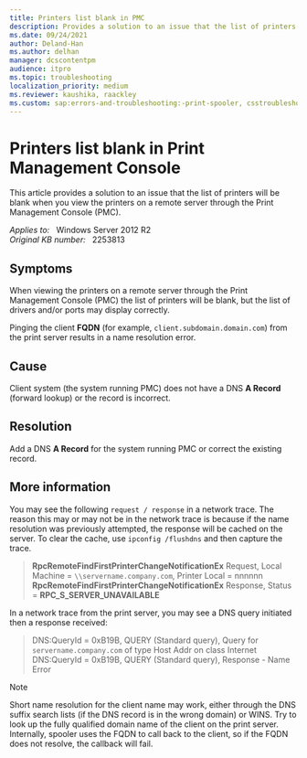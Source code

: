 ```yaml
---
title: Printers list blank in PMC
description: Provides a solution to an issue that the list of printers will be blank when you view the printers on a remote server through the Print Mangagement Console (PMC).
ms.date: 09/24/2021
author: Deland-Han
ms.author: delhan
manager: dcscontentpm
audience: itpro
ms.topic: troubleshooting
localization_priority: medium
ms.reviewer: kaushika, raackley
ms.custom: sap:errors-and-troubleshooting:-print-spooler, csstroubleshoot
---
```

# Printers list blank in Print Management Console

This article provides a solution to an issue that the list of printers will be blank when you view the printers on a remote server through the Print Management Console (PMC).

_Applies to:_ &nbsp; Windows Server 2012 R2  
_Original KB number:_ &nbsp; 2253813

## Symptoms

When viewing the printers on a remote server through the Print Management Console (PMC) the list of printers will be blank, but the list of drivers and/or ports may display correctly.

Pinging the client **FQDN** (for example, `client.subdomain.domain.com`) from the print server results in a name resolution error.

## Cause

Client system (the system running PMC) does not have a DNS **A Record** (forward lookup) or the record is incorrect.

## Resolution

Add a DNS **A Record** for the system running PMC or correct the existing record.

## More information

You may see the following `request / response` in a network trace. The reason this may or may not be in the network trace is because if the name resolution was previously attempted, the response will be cached on the server. To clear the cache, use `ipconfig /flushdns` and then capture the trace.

> **RpcRemoteFindFirstPrinterChangeNotificationEx** Request, Local Machine = `\\servername.company.com`, Printer Local = nnnnnn  
 **RpcRemoteFindFirstPrinterChangeNotificationEx** Response, Status = **RPC_S_SERVER_UNAVAILABLE**  

In a network trace from the print server, you may see a DNS query initiated then a response received:

> DNS:QueryId = 0xB19B, QUERY (Standard query), Query for `servername.company.com` of type Host Addr on class Internet  
  DNS:QueryId = 0xB19B, QUERY (Standard query), Response - Name Error

> [!NOTE]
> Short name resolution for the client name may work, either through the DNS suffix search lists (if the DNS record is in the wrong domain) or WINS. Try to look up the fully qualified domain name of the client on the print server. Internally, spooler uses the FQDN to call back to the client, so if the FQDN does not resolve, the callback will fail.
